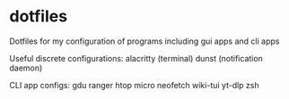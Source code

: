 # dotfiles

Dotfiles for my configuration of programs including gui apps and cli apps

Useful discrete configurations:
alacritty (terminal)
dunst (notification daemon)

CLI app configs:
gdu
ranger
htop
micro
neofetch
wiki-tui
yt-dlp
zsh
